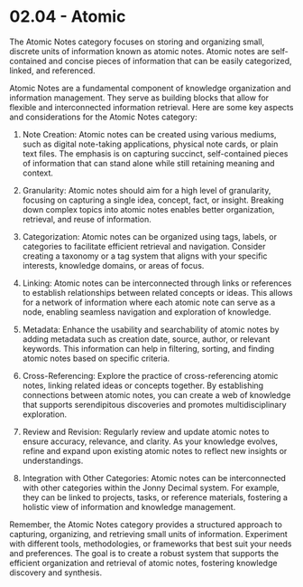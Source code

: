 # 02.04 - Atomic

The Atomic Notes category focuses on storing and organizing small, discrete units of information known as atomic notes. Atomic notes are self-contained and concise pieces of information that can be easily categorized, linked, and referenced.

Atomic Notes are a fundamental component of knowledge organization and information management. They serve as building blocks that allow for flexible and interconnected information retrieval. Here are some key aspects and considerations for the Atomic Notes category:

1. Note Creation: Atomic notes can be created using various mediums, such as digital note-taking applications, physical note cards, or plain text files. The emphasis is on capturing succinct, self-contained pieces of information that can stand alone while still retaining meaning and context.
    
2. Granularity: Atomic notes should aim for a high level of granularity, focusing on capturing a single idea, concept, fact, or insight. Breaking down complex topics into atomic notes enables better organization, retrieval, and reuse of information.
    
3. Categorization: Atomic notes can be organized using tags, labels, or categories to facilitate efficient retrieval and navigation. Consider creating a taxonomy or a tag system that aligns with your specific interests, knowledge domains, or areas of focus.
    
4. Linking: Atomic notes can be interconnected through links or references to establish relationships between related concepts or ideas. This allows for a network of information where each atomic note can serve as a node, enabling seamless navigation and exploration of knowledge.
    
5. Metadata: Enhance the usability and searchability of atomic notes by adding metadata such as creation date, source, author, or relevant keywords. This information can help in filtering, sorting, and finding atomic notes based on specific criteria.
    
6. Cross-Referencing: Explore the practice of cross-referencing atomic notes, linking related ideas or concepts together. By establishing connections between atomic notes, you can create a web of knowledge that supports serendipitous discoveries and promotes multidisciplinary exploration.
    
7. Review and Revision: Regularly review and update atomic notes to ensure accuracy, relevance, and clarity. As your knowledge evolves, refine and expand upon existing atomic notes to reflect new insights or understandings.
    
8. Integration with Other Categories: Atomic notes can be interconnected with other categories within the Jonny Decimal system. For example, they can be linked to projects, tasks, or reference materials, fostering a holistic view of information and knowledge management.
    

Remember, the Atomic Notes category provides a structured approach to capturing, organizing, and retrieving small units of information. Experiment with different tools, methodologies, or frameworks that best suit your needs and preferences. The goal is to create a robust system that supports the efficient organization and retrieval of atomic notes, fostering knowledge discovery and synthesis.